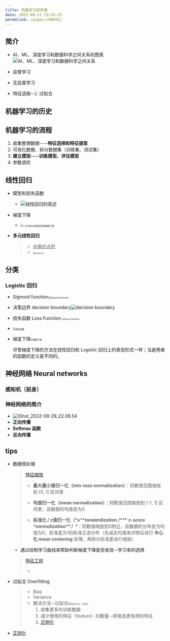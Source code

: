 ```yaml
---
title: 机器学习初学者
date: 2022-08-21 23:53:25
permalink: /pages/c08091/
---
```

## 简介

- AI、ML、深度学习和数据科学之间关系的图表![AI、ML、深度学习和数据科学之间关系](https://cdn.jsdelivr.net/gh/crush598/image@main/%E4%BA%8C%E5%88%86/202208191645653.png)

- 监督学习
- 无监督学习
- 特征选取--》过拟合

## 机器学习的历史

## 机器学习的流程

1. 收集整理数据----**特征选择和特征提取**
2. 可视化数据、拆分数据集（训练集、测试集）
3. **建立模型----训练模型、评估模型**
4. 参数调优

## 线性回归

- 模型和损失函数

    - ![线性回归的简述](https://cdn.jsdelivr.net/gh/crush598/image@main/%E4%BA%8C%E5%88%86/202208211500278.png)

- 梯度下降

    - <img src="https://cdn.jsdelivr.net/gh/crush598/image@main/%E4%BA%8C%E5%88%86/202208222056094.png" alt="一元与多元线性回归的梯度下降" style="zoom:50%;" />

- **多元线性回归**

    > - <u>向量的点积</u>
    > - <img src="https://cdn.jsdelivr.net/gh/crush598/image@main/%E4%BA%8C%E5%88%86/202208231905636.png" alt="向量的点积" style="zoom:40%;" />
    >

## 分类

### Logistic 回归

- Sigmoid function<img src="https://cdn.jsdelivr.net/gh/crush598/image@main/%E4%BA%8C%E5%88%86/202208252119737.png" alt="Sigmoid function" style="zoom:50%;" />

- 决策边界 decision boundary![decision boundary](https://cdn.jsdelivr.net/gh/crush598/image@main/%E4%BA%8C%E5%88%86/202208252337873.jpg)

- 损失函数 Loss Function <img src="https://cdn.jsdelivr.net/gh/crush598/image@main/%E4%BA%8C%E5%88%86/202208252334800.png" alt="Loss Function" style="zoom:50%;" />

- <img src="https://cdn.jsdelivr.net/gh/crush598/image@main/%E4%BA%8C%E5%88%86/202208252343175.jpg" alt="损失函数" style="zoom:50%;" />

- 梯度下降<img src="https://cdn.jsdelivr.net/gh/crush598/image@main/%E4%BA%8C%E5%88%86/202208281349036.png" alt="梯度下降" style="zoom:50%;" />

    尽管梯度下降的方法在线性回归和 Logistic 回归上的表现形式一样；当是两者的函数的定义是不同的。

## 神经网络 Neural networks

### 感知机（前身）

### 神经网络的简介

- ![iShot_2022-08-29_22.08.54](https://cdn.jsdelivr.net/gh/crush598/image@main/%E4%BA%8C%E5%88%86/202208292210256.png)
- **正向传播**
- **Softmax 函数**
- **反向传播**

## **tips**

- 数据预处理

    > [特征缩放](https://www.cnblogs.com/HuZihu/p/9761161.html)
    >
    > - **最大最小值归一化（min-max normalization）**：将数值范围缩放到 [0, 1] 区间里
    >
    > - **均值归一化（mean normalization）**：将数值范围缩放到 [-1, 1] 区间里，且数据的均值变为0
    > - **标准化 / z值归一化（\**s\*\*tandardization /\*\**\* z-score \**normalization\**\**）\****：将数值缩放到0附近，且数据的分布变为均值为0，标准差为1的标准正态分布（先减去均值来对特征进行 **中心化 mean centering** 处理，再除以标准差进行缩放）

    - 通过绘制学习曲线来帮助判断梯度下降是否收敛--学习率的选择

    > [特征工程](https://www.cnblogs.com/peizhe123/p/7412364.html)
    >
    > - 

- 过拟合 Overfitting 

    > - Bias
    > - Variance
    > - 解决方法--过拟合<img src="https://cdn.jsdelivr.net/gh/crush598/image@main/%E4%BA%8C%E5%88%86/202208281416273.png" alt="解决方法--过拟合" style="zoom:50%;" />
    >     1. 收集更多的训练数据
    >     2. 减少使用的特征（feature）的数量--即挑选更有用的特征
    >     3. **<u>正则化</u>**

- [正则化](https://lavi-liu.blog.csdn.net/article/details/99984288)



























